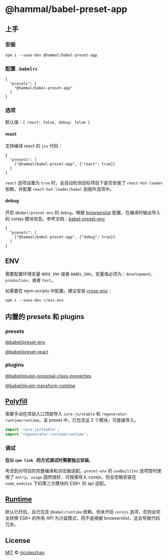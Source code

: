 # @hammal/babel-preset-app

## 上手

### 安装

```
npm i --save-dev @hammal/babel-preset-app
```

### 配置 `.babelrc`

```
{
  "presets": [
    "@hammal/babel-preset-app"
  ]
}
```

### 选项

默认值：`{ react: false, debug: false }`

#### react

支持编译 react 的 `jsx` 代码：

```
{
  "presets": [
    ["@hammal/babel-preset-app", {"react": true}]
  ]
}
```

`react` 选项设置为 `true` 时，会自动检测目标项目下是否安装了 `react-hot-loader` 依赖，并配置 `react-hot-loader/babel` 到插件选项中。

#### debug

开启 `@babel/preset-env` 的 `debug`。根据 [browserslist](https://github.com/browserslist/browserslist)  配置，在编译时输出导入的 corejs 模块信息。参考文档：[babel-preset-env](https://babeljs.io/docs/en/babel-preset-env#debug)

```
{
  "presets": [
    ["@hammal/babel-preset-app", {"debug": true}]
  ]
}
```

## ENV

需要配置环境变量 `NODE_ENV` 或者 `BABEL_ENV`。变量值必须为：`development`、`production`，或者 `test`。

如需要在 npm-scripts 中配置，建议安装 [cross-env](https://www.npmjs.com/package/cross-env)：

```
npm i --save-dev cross-env
```

## 内置的 presets 和 plugins

### presets

[@babel/preset-env](https://babeljs.io/docs/en/babel-preset-env)

[@babel/preset-react](https://babeljs.io/docs/en/babel-preset-react)

### plugins

[@babel/plugin-proposal-class-properties](https://babeljs.io/docs/en/babel-plugin-proposal-class-properties)

[@babel/plugin-transform-runtime](https://babeljs.io/docs/en/babel-plugin-transform-runtime)

## [Polyfill](https://babeljs.io/docs/en/babel-polyfill)

需要手动在项目入口顶部导入 `core-js/stable` 和 `regenerator-runtime/runtime`。该 preset 中，已包含这 2 个模块，可直接导入。

```js
import 'core-js/stable';
import 'regenerator-runtime/runtime';
```

### 调试

**在以 `npm link ` 的方式调试时需要独立安装**。

考虑到对项目的完整编译和浏览器适配，`preset-env` 的 `useBuiltIns` 选项暂时使用了 `entry`。`usage` 固然很好，可按需导入 corejs，但会忽略安装在 `node_modules` 下的第三方模块的 ES6+ 的 api 适配。

## [Runtime](https://babeljs.io/docs/en/babel-runtime)

默认已开启，且已包含 `@babel/runtime` 依赖。但未开启 `corejs` 选项，否则会完全转换 ES6+ 的所有 API 为沙盒模式，而不是根据 browserslist，这会导致代码冗余。

## License

[MIT](https://github.com/nicolaszhao/hammal/blob/master/LICENSE) © [nicolaszhao](https://github.com/nicolaszhao)
